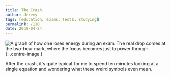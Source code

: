 ```yaml
---
title: The Crash
author: Jeremy
tags: [education, exams, tests, studying]
permalink: /110
date: 2019-04-24
---
```


![A graph of how one loses energy during an exam. The real drop comes at the two-hour mark, where the focus becomes just to power through.](https://res.cloudinary.com/dh3hm8pb7/image/upload/c_scale,q_auto:best,w_615/v1535842782/Handwaving/Published/TheCrash.png){: .centre-image }

After the crash, it's quite typical for me to spend ten minutes looking at a single equation and wondering what these weird symbols even mean.